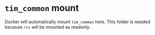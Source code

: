 # `tim_common` mount

Docker will automatically mount `tim_common` here. This folder is needed because `/cs` will be mounted as readonly.